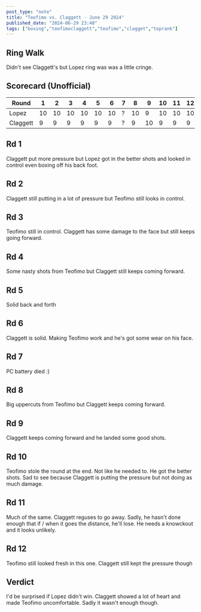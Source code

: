 ```yaml
---
post_type: "note" 
title: "Teofimo vs. Claggett - June 29 2024"
published_date: "2024-06-29 23:48"
tags: ["boxing","teofimoclaggett","teofimo","clagget","toprank"]
---
```


## Ring Walk

Didn't see Claggett's but Lopez ring was was a little cringe.

## Scorecard (Unofficial)

| Round | 1 | 2 | 3 | 4 | 5 | 6 | 7 | 8 | 9 | 10 | 11 | 12 |
| --- | --- | --- | --- | --- | --- | --- | --- | --- | --- | --- | --- | --- |
| Lopez | 10 | 10 | 10 | 10 | 10| 10 | ? | 10 | 9 | 10 | 10 | 10 |
| Claggett | 9 | 9 | 9 | 9 | 9 | 9 | ? | 9 | 10 | 9 | 9 | 9 |

## Rd 1

Claggett put more pressure but Lopez got in the better shots and looked in control even boxing off his back foot. 

## Rd 2

Claggett still putting in a lot of pressure but Teofimo still looks in control.

## Rd 3

Teofimo still in control. Claggett has some damage to the face but still keeps going forward. 

## Rd 4

Some nasty shots from Teofimo but Claggett still keeps coming forward. 

## Rd 5

Solid back and forth

## Rd 6

Claggett is solid. Making Teofimo work and he's got some wear on his face. 

## Rd 7

PC battery died :)

## Rd 8

Big uppercuts from Teofimo but Claggett keeps coming forward.

## Rd 9

Claggett keeps coming forward and he landed some good shots. 

## Rd 10

Teofimo stole the round at the end. Not like he needed to. He got the better shots. Sad to see because Claggett is putting the pressure but not doing as much damage.

## Rd 11

Much of the same. Claggett reguses to go away. Sadly, he hasn't done enough that if / when it goes the distance, he'll lose. He needs a knowckout and it looks unlikely. 

## Rd 12

Teofimo still looked fresh in this one. Claggett still kept the pressure though

## Verdict

I'd be surprised if Lopez didn't win. Claggett showed a lot of heart and made Teofimo uncomfortable. Sadly it wasn't enough though.